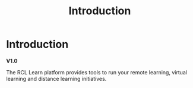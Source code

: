 ﻿---
title: Introduction
description: The RCL Learn platform provides the tools to run your remote learning, virtual learning and distance learning initiatives.
has_children: false
nav_order: 1
---

# Introduction
**V1.0**

The RCL Learn platform provides tools to run your remote learning, virtual learning and distance learning initiatives.

